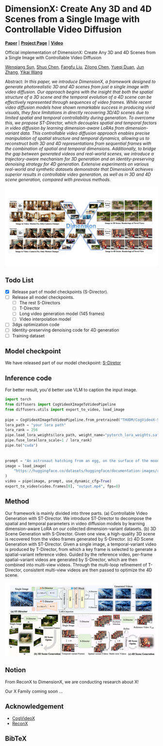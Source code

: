 # DimensionX: Create Any 3D and 4D Scenes from a Single Image with Controllable Video Diffusion

[**Paper**](https://arxiv.org/abs/2411.04928) | [**Project Page**](https://chenshuo20.github.io/DimensionX/) | [**Video**](https://youtu.be/ViDQI1HMY2U?si=f1RGd82n6yj6TOFB)

Official implementation of DimensionX: Create Any 3D and 4D Scenes from a Single Image with Controllable Video Diffusion

[Wenqiang Sun](https://github.com/wenqsun), [Shuo Chen](https://chenshuo20.github.io/), [Fangfu Liu](https://liuff19.github.io/), [Zilong Chen](https://scholar.google.com/citations?user=2pbka1gAAAAJ), [Yueqi Duan](https://duanyueqi.github.io/), [Jun Zhang](https://eejzhang.people.ust.hk/), [Yikai Wang](https://yikaiw.github.io/)

Abstract: *In this paper, we introduce DimensionX, a framework designed to generate photorealistic 3D and 4D scenes from just a single image with video diffusion. Our approach begins with the insight that both the spatial structure of a 3D scene and the temporal evolution of a 4D scene can be effectively represented through sequences of video frames. While recent video diffusion models have shown remarkable success in producing vivid visuals, they face limitations in directly recovering 3D/4D scenes due to limited spatial and temporal controllability during generation. To overcome this, we propose ST-Director, which decouples spatial and temporal factors in video diffusion by learning dimension-aware LoRAs from dimension-variant data. This controllable video diffusion approach enables precise manipulation of spatial structure and temporal dynamics, allowing us to reconstruct both 3D and 4D representations from sequential frames with the combination of spatial and temporal dimensions. Additionally, to bridge the gap between generated videos and real-world scenes, we introduce a trajectory-aware mechanism for 3D generation and an identity-preserving denoising strategy for 4D generation. Extensive experiments on various real-world and synthetic datasets demonstrate that DimensionX achieves superior results in controllable video generation, as well as in 3D and 4D scene generation, compared with previous methods.*

<p align="center">
    <img src="assets/file/teaser.png">
</p>




## Todo List
- [x] Release part of model checkpoints (S-Director).
- [ ] Release all model checkpoints.
    - [ ] The rest S-Directors
    - [ ] T-Director
    - [ ] Long video generation model (145 frames)
    - [ ] Video interpolation model
- [ ] 3dgs optimization code
- [ ] Identity-preserving denoising code for 4D generation
- [ ] Training dataset

## Model checkpoint

We have released part of our model checkpoint: [S-Diretor](https://drive.google.com/file/d/1zm9G7FH9UmN390NJsVTKmmUdo-3NM5t-/view?usp=drive_link)

## Inference code
For better result, you'd better use VLM to caption the input image.

```python
import torch
from diffusers import CogVideoXImageToVideoPipeline
from diffusers.utils import export_to_video, load_image

pipe = CogVideoXImageToVideoPipeline.from_pretrained("THUDM/CogVideoX-5b-I2V", torch_dtype=torch.bfloat16)
lora_path = "your lora path"
lora_rank = 256
pipe.load_lora_weights(lora_path, weight_name="pytorch_lora_weights.safetensors", adapter_name="test_1")
pipe.fuse_lora(lora_scale=1 / lora_rank)
pipe.to("cuda")


prompt = "An astronaut hatching from an egg, on the surface of the moon, the darkness and depth of space realised in the background. High quality, ultrarealistic detail and breath-taking movie-like camera shot."
image = load_image(
    "https://huggingface.co/datasets/huggingface/documentation-images/resolve/main/diffusers/astronaut.jpg"
)
video = pipe(image, prompt, use_dynamic_cfg=True)
export_to_video(video.frames[0], "output.mp4", fps=8)
```




## Method
Our framework is mainly divided into three parts. (a) Controllable Video Generation with ST-Director. We introduce ST-Director to decompose the spatial and temporal parameters in video diffusion models by learning dimension-aware LoRA on our collected dimension-variant datasets.  (b) 3D Scene Generation with S-Director. Given one view, a high-quality 3D scene is recovered from the video frames generated by S-Director.  (c) 4D Scene Generation with ST-Director. Given a single image, a temporal-variant video is produced by T-Director, from which a key frame is selected to generate a spatial-variant reference video. Guided by the reference video, per-frame spatial-variant videos are generated by S-Director, which are then combined into multi-view videos. Through the multi-loop refinement of T-Director, consistent multi-view videos are then passed to optimize the 4D scene.

<p align="center">
    <img src="assets/file/pipeline.png">
</p>


## Notion
From ReconX to DimensionX, we are conducting research about X! 

Our X Family coming soon ...


## Acknowledgement
- [CogVideoX](https://github.com/THUDM/CogVideo)
- [ReconX](https://github.com/liuff19/ReconX)


## BibTeX
